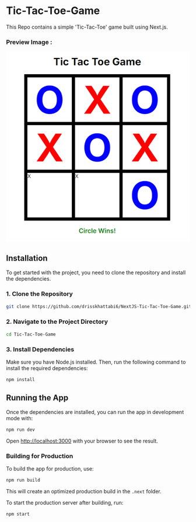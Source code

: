 # Tic-Tac-Toe-Game

This Repo contains a simple 'Tic-Tac-Toe' game built using Next.js.

### Preview Image : 
![](img.png)

## Installation

To get started with the project, you need to clone the repository and install the dependencies.

### 1. Clone the Repository

```bash
git clone https://github.com/drisskhattabi6/NextJS-Tic-Tac-Toe-Game.git
```

### 2. Navigate to the Project Directory

```bash
cd Tic-Tac-Toe-Game
```

### 3. Install Dependencies

Make sure you have Node.js installed. Then, run the following command to install the required dependencies:

```bash
npm install
```

## Running the App

Once the dependencies are installed, you can run the app in development mode with:

```bash
npm run dev
```

Open [http://localhost:3000](http://localhost:3000) with your browser to see the result.

### Building for Production

To build the app for production, use:

```bash
npm run build
```

This will create an optimized production build in the `.next` folder.

To start the production server after building, run:

```bash
npm start
```
